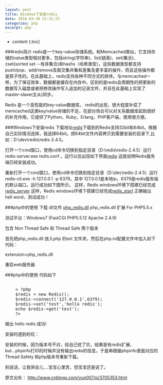 ```yaml
---
layout: post
title: Windows下安装redis
date: 2016-03-30 23:31:23
categories: php
excerpt: php
---
```


* content
{:toc}

###redis简介
redis是一个key-value存储系统。和Memcached类似，它支持存储的value类型相对更多，包括string(字符串)、list(链表)、set(集合)、zset(sorted set --有序集合)和hashs（哈希类型）。这些数据类型都支持push/pop、add/remove及取交集并集和差集及更丰富的操作，而且这些操作都是原子性的。在此基础上，redis支持各种不同方式的排序。与memcached一样，为了保证效率，数据都是缓存在内存中。区别的是redis会周期性的把更新的数据写入磁盘或者把修改操作写入追加的记录文件，并且在此基础上实现了master-slave(主从)同步。

Redis 是一个高性能的key-value数据库。 redis的出现，很大程度补偿了memcached这类key/value存储的不足，在部分场合可以对关系数据库起到很好的补充作用。它提供了Python，Ruby，Erlang，PHP客户端，使用很方便。

###Windows下安装redis
下载地址[redis](https://github.com/dmajkic/redis/downloads)下载到的Redis支持32bit和64bit。根据自己实际情况选择，我选择64bit。把64bit文件内容拷贝到需要安装的目录下,比如：D:\dev\redis\redis-2.4.5。

打开一个cmd窗口，使用cd命令切换到指定目录（D:\redis\redis-2.4.5）运行 redis-server.exe redis.conf 。运行以后出现如下界面[redis](http://hexing-w.github.io/css/pics/redis.jpg)
这就说明Redis服务端已经安装成功。

重新打开一个cmd窗口，使用cd命令切换到指定目录（D:\dev\redis-2.4.5）运行 redis-cli.exe -h 127.0.0.1 -p 6379，其中 127.0.0.1是本地ip，6379是redis服务端的默认端口。运行成功如下图所示。
这样，Redis windows环境下搭建已经完成
[redis_server](http://hexing-w.github.io/css/pics/redis_server.jpg)
这样，Redis windows环境下搭建已经完成[redis_start](http://hexing-w.github.io/css/pics/redis_start.jpg)
正确输出 hell word，测试成功！

###php中的使用
下载 dll文件
[php_redis.dll](http://download.csdn.net/download/bluesky321/5355093)
php_redis.dll 扩展 For PHP5.5.x

测试平台：Windows7 (FastCGI PHP5.5.12 Apache 2.4.9)

包含 Non Thread Safe 和 Thread Safe 两个版本

首先把php_redis.dll 放入php 的ext 文件夹，然后在php.ini配置文件中加入如下代码：

extension=php_redis.dll

重启web服务器

###php中的使用
代码如下
<pre>  
    < ?php
    $redis = new Redis();
    $redis->connect('127.0.0.1',6379);
    $redis->set('test','hello redis');
    echo $redis->get('test');
    ?>
</pre>

输出 hello  redis 成功!

安装时遇到的坑：

安装的时候，因为版本号不对，给自己挖了坑，结果是有redis扩展，but...phpinfo打印的时候并没有输出redis的信息，于是再根据phpinfo里面对应的Thread Safety 和php版本号重新下载。

别说话，让我哭会儿....宝宝心里苦，但宝宝还是说了。

原文出处： http://www.cnblogs.com/yun007/p/3705353.html




